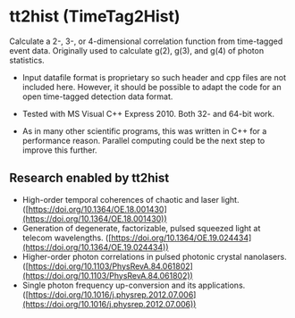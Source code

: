# tt2hist (TimeTag2Hist)

Calculate a 2-, 3-, or 4-dimensional correlation function from time-tagged event data. Originally used to calculate g(2), g(3), and g(4) of photon statistics.

- Input datafile format is proprietary so such header and cpp files are not included here. However, it should be possible to adapt the code for an open time-tagged detection data format.

- Tested with MS Visual C++ Express 2010. Both 32- and 64-bit work.

- As in many other scientific programs, this was written in C++ for a performance reason. Parallel computing could be the next step to improve this further.

## Research enabled by tt2hist

- High-order temporal coherences of chaotic and laser light. ([https://doi.org/10.1364/OE.18.001430](https://doi.org/10.1364/OE.18.001430))
- Generation of degenerate, factorizable, pulsed squeezed light at telecom wavelengths. ([https://doi.org/10.1364/OE.19.024434](https://doi.org/10.1364/OE.19.024434))
- Higher-order photon correlations in pulsed photonic crystal nanolasers. ([https://doi.org/10.1103/PhysRevA.84.061802](https://doi.org/10.1103/PhysRevA.84.061802))
- Single photon frequency up-conversion and its applications. ([https://doi.org/10.1016/j.physrep.2012.07.006](https://doi.org/10.1016/j.physrep.2012.07.006))
